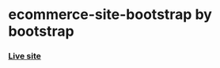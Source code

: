 # ecommerce-site-bootstrap by bootstrap
### [Live site](https://mazharul-haque.github.io/ecommerce-bootstrap/)
